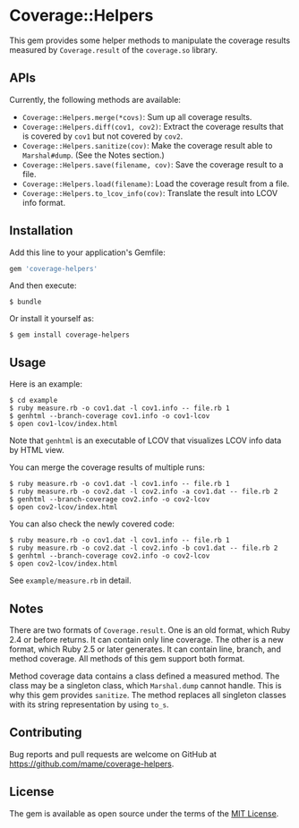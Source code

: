 # Coverage::Helpers

This gem provides some helper methods to manipulate the coverage results measured by `Coverage.result` of the `coverage.so` library.

## APIs

Currently, the following methods are available:

* `Coverage::Helpers.merge(*covs)`: Sum up all coverage results.
* `Coverage::Helpers.diff(cov1, cov2)`: Extract the coverage results that is covered by `cov1` but not covered by `cov2`.
* `Coverage::Helpers.sanitize(cov)`: Make the coverage result able to `Marshal#dump`.  (See the Notes section.)
* `Coverage::Helpers.save(filename, cov)`: Save the coverage result to a file.
* `Coverage::Helpers.load(filename)`:  Load the coverage result from a file.
* `Coverage::Helpers.to_lcov_info(cov)`: Translate the result into LCOV info format.

## Installation

Add this line to your application's Gemfile:

```ruby
gem 'coverage-helpers'
```

And then execute:

    $ bundle

Or install it yourself as:

    $ gem install coverage-helpers

## Usage

Here is an example:

```
$ cd example
$ ruby measure.rb -o cov1.dat -l cov1.info -- file.rb 1
$ genhtml --branch-coverage cov1.info -o cov1-lcov
$ open cov1-lcov/index.html
```

Note that `genhtml` is an executable of LCOV that visualizes LCOV info data by HTML view.

You can merge the coverage results of multiple runs:

```
$ ruby measure.rb -o cov1.dat -l cov1.info -- file.rb 1
$ ruby measure.rb -o cov2.dat -l cov2.info -a cov1.dat -- file.rb 2
$ genhtml --branch-coverage cov2.info -o cov2-lcov
$ open cov2-lcov/index.html
```

You can also check the newly covered code:

```
$ ruby measure.rb -o cov1.dat -l cov1.info -- file.rb 1
$ ruby measure.rb -o cov2.dat -l cov2.info -b cov1.dat -- file.rb 2
$ genhtml --branch-coverage cov2.info -o cov2-lcov
$ open cov2-lcov/index.html
```

See `example/measure.rb` in detail.

## Notes

There are two formats of `Coverage.result`.  One is an old format, which Ruby 2.4 or before returns.  It can contain only line coverage.  The other is a new format, which Ruby 2.5 or later generates.  It can contain line, branch, and method coverage.  All methods of this gem support both format.

Method coverage data contains a class defined a measured method.  The class may be a singleton class, which `Marshal.dump` cannot handle.  This is why this gem provides `sanitize`.  The method replaces all singleton classes with its string representation by using `to_s`.

## Contributing

Bug reports and pull requests are welcome on GitHub at https://github.com/mame/coverage-helpers.

## License

The gem is available as open source under the terms of the [MIT License](https://opensource.org/licenses/MIT).
